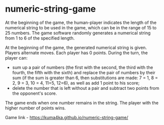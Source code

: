 # numeric-string-game
At the beginning of the game, the human-player indicates the length of the numerical string to be used in the game, which can be in the range of 15 to 25 numbers. The game software randomly generates a numerical string from 1 to 6 of the specified length. 

At the beginning of the game, the generated numerical string is given. Players alternate moves. Each player has 0 points. During the turn, the player can: 
 - sum up a pair of numbers (the first with the second, the third with the fourth, the fifth with the sixth) and replace the pair of numbers by their sum  (if the sum is greater than 6, then substitutions are made: 7 = 1, 8 = 2, 9 = 3, 10 = 4, 11=5, 12=6), as well as add 1 point to his score;
 - delete the number that is left without a pair and subtract two points from the opponent's score. 
 
The game ends when one number remains in the string. The player with the higher number of points wins. 

Game link - https://kuma4ka.github.io/numeric-string-game/

